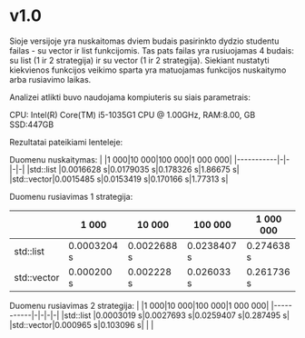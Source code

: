 # v1.0
Sioje versijoje yra nuskaitomas dviem budais pasirinkto dydzio studentu failas - su vector ir list funkcijomis. Tas pats failas yra rusiuojamas 4 budais: su list (1 ir 2 strategija) ir su vector (1 ir 2 strategija). Siekiant nustatyti kiekvienos funkcijos veikimo sparta yra matuojamas funkcijos nuskaitymo arba rusiavimo laikas. 

Analizei atlikti buvo naudojama kompiuteris su siais parametrais:

CPU: Intel(R) Core(TM) i5-1035G1 CPU @ 1.00GHz, RAM:8.00, GB SSD:447GB

Rezultatai pateikiami lenteleje:

Duomenu nuskaitymas:
|           |1 000|10 000|100 000|1 000 000|
|-----------|-|-|-|-|
|std::list  |0.0016628 s|0.0179035 s|0.178326 s|1.86675 s|
|std::vector|0.0015485 s|0.0153419 s|0.170166 s|1.77313 s|

Duomenu rusiavimas 1 strategija:

|           |1 000|10 000|100 000|1 000 000|
|-----------|-|-|-|-|
|std::list  |0.0003204 s|0.0022688 s|0.0238407 s|0.274638 s|
|std::vector|0.000200 s|0.002228 s|0.026033 s|0.261736 s|

Duomenu rusiavimas 2 strategija:
|           |1 000|10 000|100 000|1 000 000|
|-----------|-|-|-|-|
|std::list  |0.0003019 s|0.0027693 s|0.0259407 s|0.287495 s|
|std::vector|0.000965 s|0.103096 s| | |
